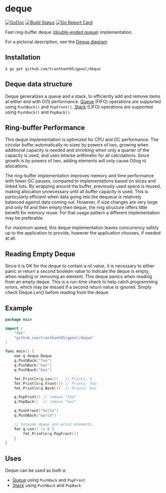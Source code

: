 # deque

[![GoDoc](https://pkg.go.dev/badge/github.com/tranthanh95/workerpool/deque)](https://pkg.go.dev/github.com/tranthanh95/workerpool/deque)
[![Build Status](https://github.com/tranthanh95/workerpool/actions/workflows/go_deque.yml/badge.svg)](https://github.com/tranthanh95/workerpool/actions/workflows/go_deque.yml)
[![Go Report Card](https://goreportcard.com/badge/github.com/tranthanh95/workerpool/deque)](https://goreportcard.com/report/github.com/tranthanh95/workerpool/deque)

Fast ring-buffer deque ([double-ended queue](https://en.wikipedia.org/wiki/Double-ended_queue)) implementation.

For a pictorial description, see the [Deque diagram](https://github.com/tranthanh95/gpool/deque/wiki)

## Installation

```
$ go get github.com/tranthanh95/gpool/deque
```

## Deque data structure

Deque generalizes a queue and a stack, to efficiently add and remove items at either end with O(1) performance. [Queue](<https://en.wikipedia.org/wiki/Queue_(abstract_data_type)>) (FIFO) operations are supported using `PushBack()` and `PopFront()`. [Stack](<https://en.wikipedia.org/wiki/Stack_(abstract_data_type)>) (LIFO) operations are supported using `PushBack()` and `PopBack()`.

## Ring-buffer Performance

This deque implementation is optimized for CPU and GC performance. The circular buffer automatically re-sizes by powers of two, growing when additional capacity is needed and shrinking when only a quarter of the capacity is used, and uses bitwise arithmetic for all calculations. Since growth is by powers of two, adding elements will only cause O(log n) allocations.

The ring-buffer implementation improves memory and time performance with fewer GC pauses, compared to implementations based on slices and linked lists. By wrapping around the buffer, previously used space is reused, making allocation unnecessary until all buffer capacity is used. This is particularly efficient when data going into the dequeue is relatively balanced against data coming out. However, if size changes are very large and only fill and then empty then deque, the ring structure offers little benefit for memory reuse. For that usage pattern a different implementation may be preferable.

For maximum speed, this deque implementation leaves concurrency safety up to the application to provide, however the application chooses, if needed at all.

## Reading Empty Deque

Since it is OK for the deque to contain a nil value, it is necessary to either panic or return a second boolean value to indicate the deque is empty, when reading or removing an element. This deque panics when reading from an empty deque. This is a run-time check to help catch programming errors, which may be missed if a second return value is ignored. Simply check Deque.Len() before reading from the deque.

## Example

```go
package main

import (
    "fmt"
    "github.com/tranthanh95/gpool/deque"
)

func main() {
    var q deque.Deque
    q.PushBack("foo")
    q.PushBack("bar")
    q.PushBack("baz")

    fmt.Println(q.Len())   // Prints: 3
    fmt.Println(q.Front()) // Prints: foo
    fmt.Println(q.Back())  // Prints: baz

    q.PopFront() // remove "foo"
    q.PopBack()  // remove "baz"

    q.PushFront("hello")
    q.PushBack("world")

    // Consume deque and print elements.
    for q.Len() != 0 {
        fmt.Println(q.PopFront())
    }
}
```

## Uses

Deque can be used as both a:

- [Queue](<https://en.wikipedia.org/wiki/Queue_(abstract_data_type)>) using `PushBack` and `PopFront`
- [Stack](<https://en.wikipedia.org/wiki/Stack_(abstract_data_type)>) using `PushBack` and `PopBack`
